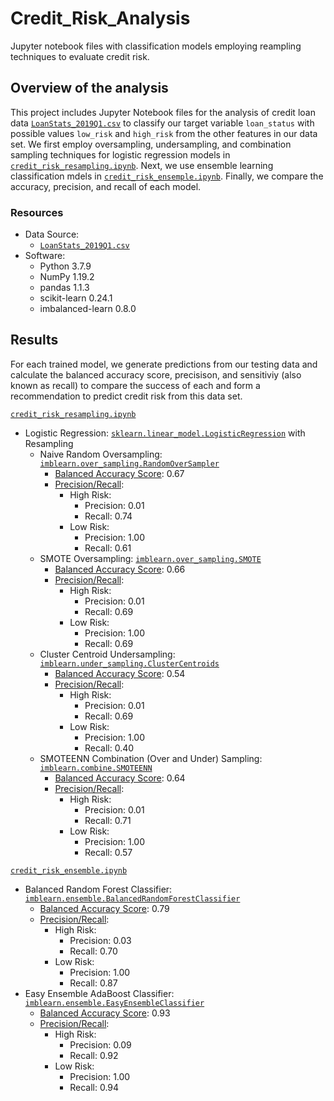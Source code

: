 # Credit_Risk_Analysis
Jupyter notebook files with classification models employing reampling
techniques to evaluate credit risk.

## Overview of the analysis
This project includes Jupyter Notebook files for the analysis of credit loan
data [`LoanStats_2019Q1.csv`](LoanStats_2019Q1.csv) to classify our target
variable `loan_status` with possible values `low_risk` and `high_risk` from
the other features in our data set. We first employ oversampling,
undersampling, and combination sampling techniques for logistic regression
models in [`credit_risk_resampling.ipynb`](credit_risk_resampling.ipynb).
Next, we use ensemble learning classification mdels in
[`credit_risk_ensemple.ipynb`](credit_risk_ensemble.ipynb). Finally, we
compare the accuracy, precision, and recall of each model.

### Resources
- Data Source:
    - [`LoanStats_2019Q1.csv`](LoanStats_2019Q1.csv)
- Software:
    - Python 3.7.9
    - NumPy 1.19.2
    - pandas 1.1.3
    - scikit-learn 0.24.1
    - imbalanced-learn 0.8.0

## Results
For each trained model, we generate predictions from our testing data and
calculate the balanced accuracy score, precisison, and sensitiviy (also known
as recall) to compare the success of each and form a recommendation to predict
credit risk from this data set.

[`credit_risk_resampling.ipynb`](credit_risk_resampling.ipynb)

- Logistic Regression: [`sklearn.linear_model.LogisticRegression`](https://scikit-learn.org/stable/modules/generated/sklearn.linear_model.LogisticRegression.html) with Resampling
    - Naive Random Oversampling: [`imblearn.over_sampling.RandomOverSampler`](https://imbalanced-learn.org/stable/references/generated/imblearn.over_sampling.RandomOverSampler.html)
        - [Balanced Accuracy Score](Images/ros_balanced_acc_score.png): 0.67
        - [Precision/Recall](Images/ros_prec_rec.png):
            - High Risk:
                - Precision: 0.01
                - Recall: 0.74
            - Low Risk:
                - Precision: 1.00
                - Recall: 0.61
    - SMOTE Oversampling: [`imblearn.over_sampling.SMOTE`](https://imbalanced-learn.org/stable/references/generated/imblearn.over_sampling.SMOTE.html)
        - [Balanced Accuracy Score](Images/SMOTE_balanced_acc_score): 0.66
        - [Precision/Recall](Images/SMOTE_prec_rec.png):
            - High Risk:
                - Precision: 0.01
                - Recall: 0.69
            - Low Risk:
                - Precision: 1.00
                - Recall: 0.69
    - Cluster Centroid Undersampling: [`imblearn.under_sampling.ClusterCentroids`](https://imbalanced-learn.org/stable/references/generated/imblearn.under_sampling.ClusterCentroids.html)
        - [Balanced Accuracy Score](Images/cc_balanced_acc_score.png): 0.54
        - [Precision/Recall](Images/cc_prec_rec.png):
            - High Risk:
                - Precision: 0.01
                - Recall: 0.69
            - Low Risk:
                - Precision: 1.00
                - Recall: 0.40
    - SMOTEENN Combination (Over and Under) Sampling: [`imblearn.combine.SMOTEENN`](https://imbalanced-learn.org/stable/references/generated/imblearn.combine.SMOTEENN.html)
        - [Balanced Accuracy Score](Images/SMOTEENN_balanced_acc_score.png): 0.64
        - [Precision/Recall](Images/SMOTEENN_prec_rec.png):
            - High Risk:
                - Precision: 0.01
                - Recall: 0.71
            - Low Risk:
                - Precision: 1.00
                - Recall: 0.57

[`credit_risk_ensemble.ipynb`](credit_risk_ensemble.ipynb)

- Balanced Random Forest Classifier: [`imblearn.ensemble.BalancedRandomForestClassifier`](https://imbalanced-learn.org/stable/references/generated/imblearn.ensemble.BalancedRandomForestClassifier.html)
    - [Balanced Accuracy Score](Images/brfc_balanced_acc_score.png): 0.79
    - [Precision/Recall](Images/brfc_prec_rec.png):
        - High Risk:
            - Precision: 0.03
            - Recall: 0.70
        - Low Risk:
            - Precision: 1.00
            - Recall: 0.87
- Easy Ensemble AdaBoost Classifier: [`imblearn.ensemble.EasyEnsembleClassifier`](https://imbalanced-learn.org/stable/references/generated/imblearn.ensemble.EasyEnsembleClassifier.html#imblearn.ensemble.EasyEnsembleClassifier)
    - [Balanced Accuracy Score](Images/eec_balanced_acc_score.png): 0.93
    - [Precision/Recall](Images/eec_prec_rec.png):
        - High Risk:
            - Precision: 0.09
            - Recall: 0.92
        - Low Risk:
            - Precision: 1.00
            - Recall: 0.94